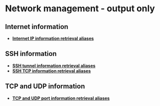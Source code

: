 
# Network management - output only

## Internet information

* [**Internet IP information retrieval aliases**](internet_information/internet-ip-information-retrieval.aliases)

## SSH information

* [**SSH tunnel information retrieval aliases**](ssh_information/ssh-tunnel-information-retrieval.aliases)
* [**SSH TCP information retrieval aliases**](ssh_information/ssh-tcp-information-retrieval.aliases)

## TCP and UDP information

* [**TCP and UDP port information retrieval aliases**](tcp_and_udp_information/tcp-and-udp-port-information-retrieval.aliases)

